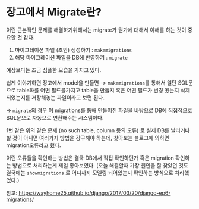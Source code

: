 # 장고에서 Migrate란?

이런 근본적인 문제를 해결하기위해서는 migrate가 뭔가에 대해서 이해를 하는 것이 중요할 것 같다.

1. 마이그레이션 파일 (초안) 생성하기 : `makemigrations`
2. 해당 마이그레이션 파일을 DB에 반영하기 : `migrate`

예상보다는 조금 심플한 모습을 가지고 있다. 



쉽게 이야기하면 장고에서 model을 만들면 -> `makemigrations`를 통해서 일단 SQL문으로 table화를  어떤 필드를가지고 table을 만들지 혹은 어떤 필드가 변경 됬는지 삭제 되었는지를 저장해놓는 파일이라고 보면 된다. 

-> `migrate`의 경우 이 migrations를 통해 만들어진 파일을 바탕으로 DB에 직접적으로 SQL문으로 자동으로 변환해주는 시스템이다.



1번 같은 위의 같은 문제 (no such table, column 등의 오류) 로 실제 DB를 날리거나 할 것이 아니면 여러가지 방법을 강구해야 하는데, 찾아보는 블로그에 의하면 migration오류라고 했다. 



이런 오류들을 확인하는 방법은 결국 DB에서 직접 확인하던가 혹은 migration 확인하는 방법으로 처리하는게 제일 좋아보였다. (오늘 해결할때 가장 원인을 잘 찾았던 것도 결국에는 `showmigrations` 로 어디까지 모델링 되어있는지 확인하는 방식으로 처리했었다.)



참고: https://wayhome25.github.io/django/2017/03/20/django-ep6-migrations/